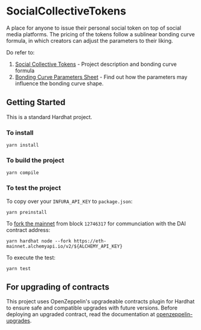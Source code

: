 # SocialCollectiveTokens
A place for anyone to issue their personal social token on top of social media platforms. The pricing of the tokens follow a sublinear bonding curve formula, in which creators can adjust the parameters to their liking.

Do refer to:
1. [Social Collective Tokens](https://docs.google.com/document/d/1AcN1t_zBS_YuC_4f_b9B4m4NJ1lhGmWfnXrj0aPYeCo/edit?usp=sharing) - Project description and bonding curve formula
2. [Bonding Curve Parameters Sheet](https://docs.google.com/spreadsheets/d/17SsEZZDaxI6TUptftiDISpwWudkinwnRn_MhqoONcp4/edit?usp=sharing) - Find out how the parameters may influence the bonding curve shape.

## Getting Started
This is a standard Hardhat project. 

### To install
```
yarn install
```

### To build the project
```
yarn compile
```

### To test the project
To copy over your `INFURA_API_KEY` to `package.json`:
```
yarn preinstall
```
To [fork the mainnet](https://hardhat.org/guides/mainnet-forking.html) from block `12746317` for communciation with the DAI contract address:
```
yarn hardhat node --fork https://eth-mainnet.alchemyapi.io/v2/${ALCHEMY_API_KEY}
```
To execute the test:
```
yarn test
```

## For upgrading of contracts
This project uses OpenZeppelin's upgradeable contracts plugin for Hardhat to ensure safe and compatible upgrades with future versions. Before deploying an upgraded contract, read the documentation at [openzeppelin-upgrades](https://github.com/OpenZeppelin/openzeppelin-upgrades).